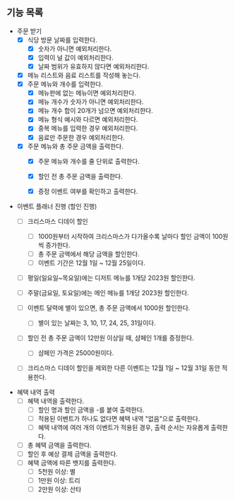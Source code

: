 ## 기능 목록

- 주문 받기
    - [x] 식당 방문 날짜를 입력한다.
        - [x] 숫자가 아니면 예외처리한다.
        - [x] 입력이 널 값이 예외처리한다.
        - [x] 날짜 범위가 유효하지 않다면 예외처리한다.
    - [x] 메뉴 리스트와 음료 리스트를 작성해 놓는다.
    - [x] 주문 메뉴와 개수를 입력한다.
        - [x] 메뉴판에 없는 메뉴이면 예외처리한다.
        - [x] 메뉴 개수가 숫자가 아니면 예외처리한다.
        - [x] 메뉴 개수 합이 20개가 넘으면 예외처리한다.
        - [x] 메뉴 형식 예시와 다르면 예외처리한다.
        - [x] 중복 메뉴를 입력한 경우 예외처리한다.
        - [x] 음료만 주문한 경우 예외처리한다.
    - [x] 주문 메뉴와 총 주문 금액을 출력한다.
        - [x] 주문 메뉴와 개수를 줄 단위로 출력한다.
        - [x] 할인 전 총 주문 금액을 출력한다.
        - [x] 증정 이벤트 여부를 확인하고 출력한다.


- 이벤트 플래너 진행 (할인 진행)
    - [ ] 크리스마스 디데이 할인
        - [ ] 1000원부터 시작하여 크리스마스가 다가올수록 날마다 할인 금액이 100원씩 증가한다.
        - [ ] 총 주문 금액에서 해당 금액을 할인한다.
        - [ ] 이벤트 기간은 12월 1일 ~ 12월 25일이다.
    - [ ] 평일(일요일~목요일)에는 디저트 메뉴를 1개당 2023원 할인한다.
    - [ ] 주말(금요일, 토요일)에는 메인 메뉴를 1개당 2023원 할인한다.
    - [ ] 이벤트 달력에 별이 있으면, 총 주문 금액에서 1000원 할인한다.
        - [ ] 별이 있는 날짜는 3, 10, 17, 24, 25, 31일이다.
    - [ ] 할인 전 총 주문 금액이 12만원 이상일 때, 샴페인 1개를 증정한다.
        - [ ] 샴페인 가격은 25000원이다.
    - [ ] 크리스마스 디데이 할인을 제외한 다른 이벤트는 12월 1일 ~ 12월 31일 동안 적용한다.


- 혜택 내역 출력
    - [ ] 혜택 내역을 출력한다.
        - [ ] 할인 명과 할인 금액을 -를 붙여 출력한다.
        - [ ] 적용된 이벤트가 하나도 없다면 혜택 내역 "없음"으로 출력한다.
        - [ ] 혜택 내역에 여러 개의 이벤트가 적용된 경우, 출력 순서는 자유롭게 출력한다.
    - [ ] 총 혜택 금액을 출력한다.
    - [ ] 할인 후 예상 결제 금액을 출력한다.
    - [ ] 혜택 금액에 따른 뱃지를 출력한다.
        - [ ] 5천원 이상: 별
        - [ ] 1만원 이상: 트리
        - [ ] 2만원 이상: 산타
